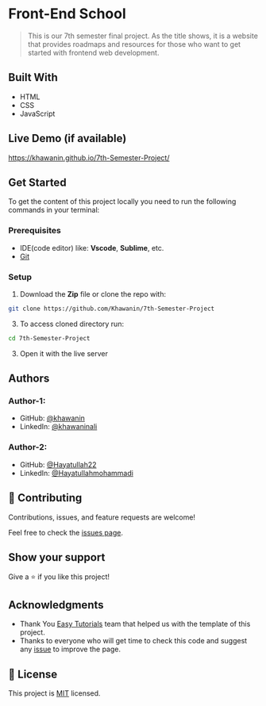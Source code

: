 # Front-End School

> This is our 7th semester final project. As the title shows, it is a website that provides roadmaps and resources for those who want to get started with frontend web development.

## Built With

- HTML
- CSS
- JavaScript

## Live Demo (if available)

https://khawanin.github.io/7th-Semester-Project/

## Get Started

To get the content of this project locally you need to run the following commands in your terminal:

### Prerequisites
- IDE(code editor) like: **Vscode**, **Sublime**, etc. 
- [Git](https://www.linode.com/docs/guides/how-to-install-git-on-linux-mac-and-windows/)
### Setup
1. Download the **Zip** file or clone the repo with:
```bash
git clone https://github.com/Khawanin/7th-Semester-Project
```
3. To access cloned directory run:
```bash
cd 7th-Semester-Project
```
3. Open it with the live server

## Authors
### Author-1:
- GitHub: [@khawanin](https://github.com/Khawanin)
- LinkedIn: [@khawaninali](https://www.linkedin.com/in/khawanin-ali-zada-93777b21a/)

### Author-2:
- GitHub: [@Hayatullah22](https://github.com/Hayatullah22)
- LinkedIn: [@Hayatullahmohammadi](https://www.linkedin.com/in/hayatullah-mohammadi-70b342253/)

## 🤝 Contributing

Contributions, issues, and feature requests are welcome!

Feel free to check the [issues page](https://github.com/Khawanin/Portfolio/issues).

## Show your support

Give a ⭐️ if you like this project!

## Acknowledgments

- Thank You [Easy Tutorials](https://www.youtube.com/c/EasyTutorialsVideo) team that helped us with the template of this project.
- Thanks to everyone who will get time to check this code and suggest any [issue](https://github.com/Khawanin/7th-Semester-Project/issues) to improve the page.

## 📝 License

This project is [MIT](./MIT.md) licensed.

